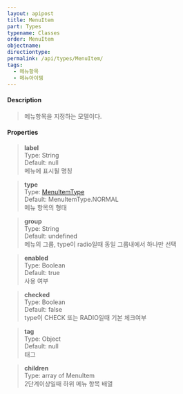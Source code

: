 ```yaml
---
layout: apipost
title: MenuItem
part: Types
typename: Classes
order: MenuItem
objectname: 
directiontype: 
permalink: /api/types/MenuItem/
tags:
  - 메뉴항목
  - 메뉴아이템
---
```


#### Description

> 메뉴항목을 지정하는 모델이다.


#### Properties

> **label**     
> Type: String             
> Default: null     
> 메뉴에 표시될 명칭                         

> **type**    
> Type: [MenuItemType](/api/types/MenuItemType)   
> Default: MenuItemType.NORMAL   
> 메뉴 항목의 형태                          

> **group**   
> Type: String  
> Default: undefined  
> 메뉴의 그룹, type이 radio일때 동일 그룹내에서 하나만 선택   

> **enabled**     
> Type: Boolean  
> Default: true  
> 사용 여부  

> **checked**   
> Type: Boolean  
> Default: false    
> type이 CHECK 또는 RADIO일때 기본 체크여부   

> **tag**    
> Type: Object  
> Default: null  
> 태그  

> **children**  
> Type: array of MenuItem  
> 2단계이상일때 하위 메뉴 항목 배열           


